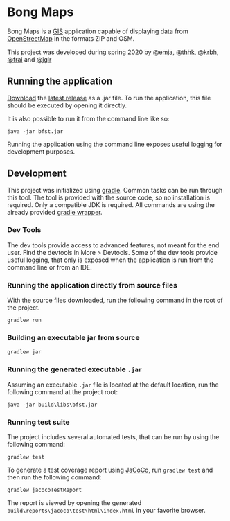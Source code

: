 # Bong Maps

Bong Maps is a [GIS](https://en.wikipedia.org/wiki/Geographic_information_system) application capable of displaying data from [OpenStreetMap](https://www.openstreetmap.org/) in the formats ZIP and OSM. 

This project was developed during spring 2020 by [@emja](https://github.itu.dk/emja), [@thhk](https://github.itu.dk/thhk), [@krbh](https://github.itu.dk/krbh), [@frai](https://github.itu.dk/frai) and [@jglr](https://github.itu.dk/jglr)

## Running the application
[Download](https://github.itu.dk/trbj/BFST20Gruppe21/releases/latest/download/bfst.jar) the [latest release](https://github.itu.dk/trbj/BFST20Gruppe21/releases/latest) as a .jar file. To run the application, this file should be executed by opening it directly.

It is also possible to run it from the command line like so:

```
java -jar bfst.jar
```

Running the application using the command line exposes useful logging for development purposes.

## Development
This project was initialized using [gradle](https://gradle.org/). Common tasks can be run through this tool. The tool is provided with the source code, so no installation is required. Only a compatible JDK is  required. All commands are using the already provided [gradle wrapper](https://github.itu.dk/trbj/BFST20Gruppe21/blob/master/gradlew).

### Dev Tools
The dev tools provide access to advanced features, not meant for the end user. Find the devtools in More > Devtools. Some of the dev tools provide useful logging, that only is exposed when the application is run from the command line or from an IDE.

### Running the application directly from source files

With the source files downloaded, run the following command in the root of the project.

```
gradlew run
```

### Building an executable jar from source

```
gradlew jar
```

### Running the generated executable `.jar`
Assuming an executable `.jar` file is located at the default location, run the following command at the project root:

```
java -jar build\libs\bfst.jar
```

### Running test suite

The project includes several automated tests, that can be run by using the following command:
```
gradlew test
```

To generate a test coverage report using [JaCoCo](https://www.eclemma.org/jacoco/), run `gradlew test` and then run the following command:

```
gradlew jacocoTestReport
```

The report is viewed by opening the generated `build\reports\jacoco\test\html\index.html` in your favorite browser.
